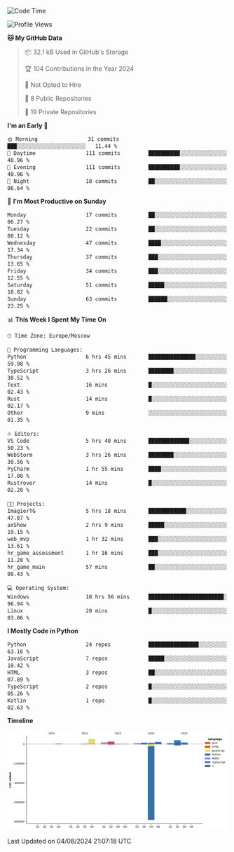 <!--START_SECTION:waka-->
![Code Time](http://img.shields.io/badge/Code%20Time-438%20hrs%2050%20mins-blue)

![Profile Views](http://img.shields.io/badge/Profile%20Views-1-blue)

**🐱 My GitHub Data** 

> 📦 32.1 kB Used in GitHub's Storage 
 > 
> 🏆 104 Contributions in the Year 2024
 > 
> 🚫 Not Opted to Hire
 > 
> 📜 8 Public Repositories 
 > 
> 🔑 19 Private Repositories 
 > 
**I'm an Early 🐤** 

```text
🌞 Morning                31 commits          ███░░░░░░░░░░░░░░░░░░░░░░   11.44 % 
🌆 Daytime                111 commits         ██████████░░░░░░░░░░░░░░░   40.96 % 
🌃 Evening                111 commits         ██████████░░░░░░░░░░░░░░░   40.96 % 
🌙 Night                  18 commits          ██░░░░░░░░░░░░░░░░░░░░░░░   06.64 % 
```
📅 **I'm Most Productive on Sunday** 

```text
Monday                   17 commits          ██░░░░░░░░░░░░░░░░░░░░░░░   06.27 % 
Tuesday                  22 commits          ██░░░░░░░░░░░░░░░░░░░░░░░   08.12 % 
Wednesday                47 commits          ████░░░░░░░░░░░░░░░░░░░░░   17.34 % 
Thursday                 37 commits          ███░░░░░░░░░░░░░░░░░░░░░░   13.65 % 
Friday                   34 commits          ███░░░░░░░░░░░░░░░░░░░░░░   12.55 % 
Saturday                 51 commits          █████░░░░░░░░░░░░░░░░░░░░   18.82 % 
Sunday                   63 commits          ██████░░░░░░░░░░░░░░░░░░░   23.25 % 
```


📊 **This Week I Spent My Time On** 

```text
🕑︎ Time Zone: Europe/Moscow

💬 Programming Languages: 
Python                   6 hrs 45 mins       ███████████████░░░░░░░░░░   59.98 % 
TypeScript               3 hrs 26 mins       ████████░░░░░░░░░░░░░░░░░   30.52 % 
Text                     16 mins             █░░░░░░░░░░░░░░░░░░░░░░░░   02.43 % 
Rust                     14 mins             █░░░░░░░░░░░░░░░░░░░░░░░░   02.17 % 
Other                    9 mins              ░░░░░░░░░░░░░░░░░░░░░░░░░   01.35 % 

🔥 Editors: 
VS Code                  5 hrs 40 mins       █████████████░░░░░░░░░░░░   50.23 % 
WebStorm                 3 hrs 26 mins       ████████░░░░░░░░░░░░░░░░░   30.56 % 
PyCharm                  1 hr 55 mins        ████░░░░░░░░░░░░░░░░░░░░░   17.00 % 
Rustrover                14 mins             █░░░░░░░░░░░░░░░░░░░░░░░░   02.20 % 

🐱‍💻 Projects: 
ImagierTG                5 hrs 18 mins       ████████████░░░░░░░░░░░░░   47.07 % 
axShow                   2 hrs 9 mins        █████░░░░░░░░░░░░░░░░░░░░   19.15 % 
web_mvp                  1 hr 32 mins        ███░░░░░░░░░░░░░░░░░░░░░░   13.61 % 
hr_game_assessment       1 hr 16 mins        ███░░░░░░░░░░░░░░░░░░░░░░   11.28 % 
hr_game_main             57 mins             ██░░░░░░░░░░░░░░░░░░░░░░░   08.43 % 

💻 Operating System: 
Windows                  10 hrs 56 mins      ████████████████████████░   96.94 % 
Linux                    20 mins             █░░░░░░░░░░░░░░░░░░░░░░░░   03.06 % 
```

**I Mostly Code in Python** 

```text
Python                   24 repos            ████████████████░░░░░░░░░   63.16 % 
JavaScript               7 repos             █████░░░░░░░░░░░░░░░░░░░░   18.42 % 
HTML                     3 repos             ██░░░░░░░░░░░░░░░░░░░░░░░   07.89 % 
TypeScript               2 repos             █░░░░░░░░░░░░░░░░░░░░░░░░   05.26 % 
Kotlin                   1 repo              █░░░░░░░░░░░░░░░░░░░░░░░░   02.63 % 
```



**Timeline**

![Lines of Code chart](https://raw.githubusercontent.com/adlemx/adlemx/main/assets/bar_graph.png)


 Last Updated on 04/08/2024 21:07:18 UTC
<!--END_SECTION:waka-->
